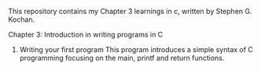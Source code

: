 This repository contains my Chapter 3 learnings in c, written by Stephen G.
Kochan.

Chapter 3: Introduction in writing programs in C
1. Writing your first program
This program introduces a simple syntax of C programming focusing on the main,
printf and return functions.
